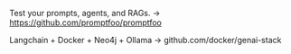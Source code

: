 Test your prompts, agents, and RAGs.
-> https://github.com/promptfoo/promptfoo

Langchain + Docker + Neo4j + Ollama
-> github.com/docker/genai-stack